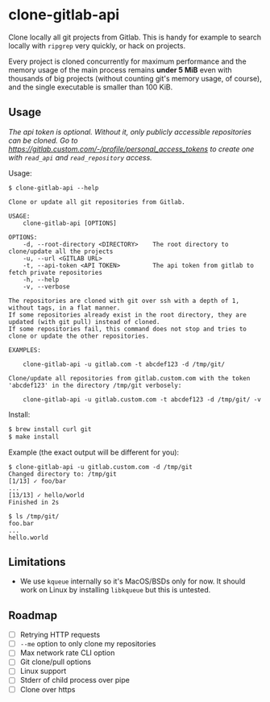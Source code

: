 # clone-gitlab-api

Clone locally all git projects from Gitlab. This is handy for example to search locally with `ripgrep` very quickly, or hack on projects.

Every project is cloned concurrently for maximum performance and the memory usage of the main process remains **under 5 MiB** even with thousands of big projects (without counting git's memory usage, of course), and the single executable is smaller than 100 KiB.

## Usage

*The api token is optional. Without it, only publicly accessible repositories can be cloned. Go to https://gitlab.custom.com/-/profile/personal_access_tokens to create one with `read_api` and `read_repository` access.*

Usage:

```
$ clone-gitlab-api --help

Clone or update all git repositories from Gitlab.

USAGE:
	clone-gitlab-api [OPTIONS]

OPTIONS:
	-d, --root-directory <DIRECTORY>    The root directory to clone/update all the projects
	-u, --url <GITLAB URL>
	-t, --api-token <API TOKEN>         The api token from gitlab to fetch private repositories
	-h, --help
	-v, --verbose

The repositories are cloned with git over ssh with a depth of 1, without tags, in a flat manner.
If some repositories already exist in the root directory, they are updated (with git pull) instead of cloned.
If some repositories fail, this command does not stop and tries to clone or update the other repositories.

EXAMPLES:

	clone-gitlab-api -u gitlab.com -t abcdef123 -d /tmp/git/

Clone/update all repositories from gitlab.custom.com with the token 'abcdef123' in the directory /tmp/git verbosely:

	clone-gitlab-api -u gitlab.custom.com -t abcdef123 -d /tmp/git/ -v

```

Install:

```sh
$ brew install curl git
$ make install
```

Example (the exact output will be different for you):

```
$ clone-gitlab-api -u gitlab.custom.com -d /tmp/git
Changed directory to: /tmp/git
[1/13] ✓ foo/bar
...
[13/13] ✓ hello/world
Finished in 2s

$ ls /tmp/git/
foo.bar
...
hello.world
```

## Limitations

- We use `kqueue` internally so it's MacOS/BSDs only for now. It should work on Linux by installing `libkqueue` but this is untested.

## Roadmap

- [ ] Retrying HTTP requests
- [ ] `--me` option to only clone my repositories
- [ ] Max network rate CLI option
- [ ] Git clone/pull options
- [ ] Linux support
- [ ] Stderr of child process over pipe
- [ ] Clone over https
